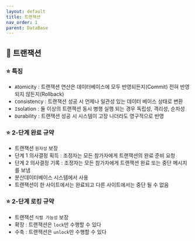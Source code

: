 ```yaml
---
layout: default
title: 트랜잭션
nav_order: 1
parent: DataBase
---
```




## 📑 트랜잭션

### ⭐ 특징

- `A`tomicity : 트랜잭션 연산은 데이터베이스에 모두 반영되든지(Commit) 전혀 반영 되지 않든지(Rollback)
- `C`onsistency : 트랜잭션 성공 시 언제나 일관성 있는 데이터 베이스 상태로 변환
- `I`solation : 둘 이상의 트랜잭션 동시 병행 실행 되는 경우 독립성, 격리성, 순차성
- `D`urability : 트랜잭션 성공 시 시스템이 고장 나더라도 영구적으로 반영



### ⭐ 2-단계 완료 규약

- 트랜잭션 `원자성` 보장
- 단계 1 의사결정 획득 : 조정자는 모든 참가자에게 트랜잭션의 완료 준비 요청
- 단계 2  의사결정 기록 : 조정자는 모든 참가자에게 트랜잭션 완료 또는 중단 메시지를 보냄
- 분산데이터베이스 시스템에서 사용
- 트랜잭션이 한 사이트에서는 완료되고 다른 사이트에서는 중단 될 수 없음



### ⭐ 2-단계 로킹 규약

- 트랜잭션 `직렬 가능성` 보장
- 확장 : 트랜잭션은 `lock`만 수행할 수 있다
- 수축 : 트랜잭션은 `unlock`만 수행할 수 있다

